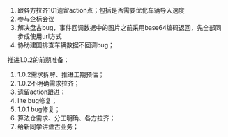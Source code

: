 1. 跟各方拉齐101遗留action点；包括是否需要优化车辆导入速度
2. 参与企标会议
3. 解决盘古bug，事件回调数据中的图片之前采用base64编码返回，先全部同步成使用url方式
4. 协助建国排查车辆数据不回调bug；



推进1.0.2的前期准备：
1. 1.0.2需求拆解、推进工期预估；
2. 1.0.2不明确需求拉齐；
3. 遗留action跟进；
4. lite bug修复；
5. 1.0.1 bug修复；
6. 算法仓需求、分工明确、各方拉齐；
7. 给新同学讲盘古业务；